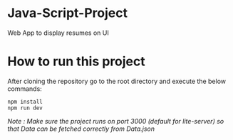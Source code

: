 # Java-Script-Project
 Web App to display resumes on UI
 
 # How to run this project
 
 After cloning the repository go to the root directory and execute the below commands:
 
 `npm install` <br>
 `npm run dev`
 
 *Note : Make sure the project runs on port 3000 (default for lite-server) so that Data can be fetched correctly from Data.json* 
